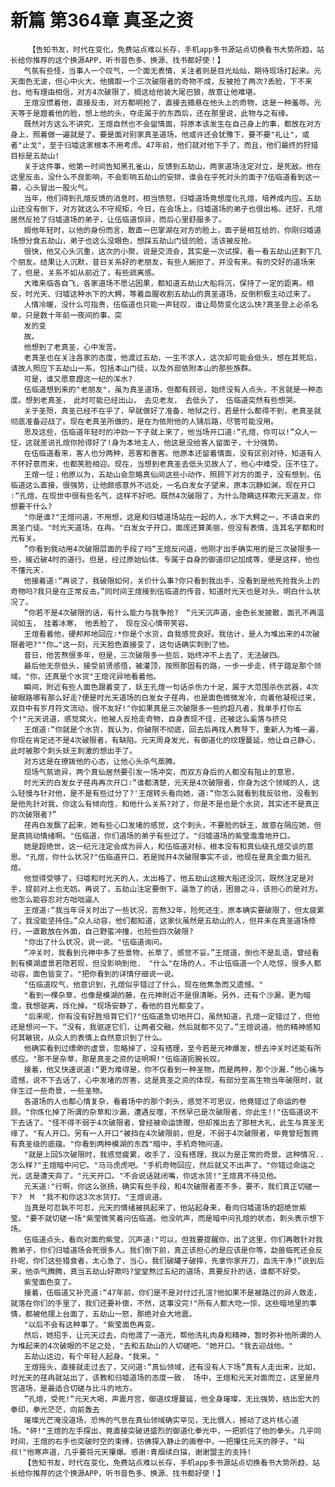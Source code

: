 # 新篇 第364章 真圣之资
        【告知书友，时代在变化，免费站点难以长存，手机app多书源站点切换看书大势所趋，站长给你推荐的这个换源APP，听书音色多、换源、找书都好使！】
       气氛有些怪，当事人一个叹气，一个面无表情，关注者则是目光灿灿，期待现场打起来。元天面色无波，但心中火大，他摘取一个三次破限者的奇物不成，反被抢了两次?丢脸，下不来台。他有理由相信，对方4次破限了，搁这给他装大尾巴狼，故意让他难堪。
       王煊没惯着他，直接反击，对方都明抢了，直接去摘悬在他头上的奇物，这是一种羞辱。元天等于是蹬着他的脸，想上他的头，夺走属于的东西后，还在那里说，此物与之有缘。
       既然对方这么不讲究，王煊自然也不会留情面，将原本该发生在自己身上的事，都放在对方身上，照着做一遍就是了。要是面对别家真圣道场，他或许还会犹豫下，要不要"礼让"，或者"止戈"，至于归墟这家根本不用考虑。47年前，他们就对他下手了，而且，他们最终的狩猎目标是五劫山!
       关于这件事，他第一时间告知黑孔雀山，反馈到五劫山，两家道场注定对立，是死敌。他在这里反击，没什么不良影响，不会影响五劫山的安排，谁会在乎死对头的面子?伍临道看到这一幕，心头冒出一股火气。
       当年，他们得到孔煊反馈的消息时，相当愤怒，归墟道场竟想度化孔煊，培养成内应。五劫山还没有倒下，对方就这么不守规矩，今日，在会场上，归墟道场的弟子也很出格。还好，孔煊居然反抢了归墟道场的弟子，让伍临道惊异，而后心里舒服多了。
       搁他年轻时，以他的身份而言，敢直一巴掌湖在对方的脸上，面子是相互给的，你刚归墟道场想分食五劫山，弟子也这么没眼色，想踩五劫山门徒的脸，活该被反抢。
       很快，他又心头沉重，这次的小聚，说是交流会，其实是一次试探，看一看五劫山还剩下几个朋友。结果让人沉默，昔日关系好的老朋友，有些人婉拒了，并没有来。有的交好的道场来了，但是，关系不如从前近了，有些疏离感。
       大难来临各自飞，各家道场不愿沾因果，都知道五劫山大船将沉，保持了一定的距离。相反，时光天、归墟这种水下的大鳄，等着血腥收割五劫山的真圣道场，反倒积极主动过来了。
       人情冷暖，没什么可指责，伍临道也只能一声轻叹，谁让局势变化这么快?真圣登上必杀名单，只是数十年前一夜间的事，突
       发的变
       故。
       他想到了老真圣，心中发苦。
       老真圣也在关注各家的态度，他渡过五劫，一生不求人，这次却可能会低头，想在其死后，请故人照应下五劫山一系，包括本山门徒，以及外部依附本山的那些族群。
       可是，谁又愿意蹬这一纪的浑水?
       伍临道想到来的"老朋友"，虽为真圣道场，但都有顾忌，始终没有人点头，不言就是一种态度。想到老真圣，　此时可能已经出山，　去见老友，　去低头了，　伍临道突然有些想哭。
       关于圣殒，真圣已经不在乎了，早就做好了准备，地狱之行，若是什么都得不到，老真圣就彻底准备迎战了。现在老真圣所做的，是在为依附他的人铺后路，尽管可能没用。
       思及这些，伍临道年轻时的冲劲一下子就上来了，他当场开口道∶“孔煊，你可以!”众人一怔，这就差说孔煊你抢得好了!身为本地主人，他这是没给客人留面子，十分强势。
       在伍临道看来，客人也分两种，恶客和善客。他原本还留着情面，没有区别对待，知道有人不怀好意而来，也都笑脸相迎。现在，当想到老真圣去低头见故人了，他心中难受，压不住了。
       王煊一怔；他原以为，五劫山会忽略真仙间这些小动作，照顾下对方的面子，没有想到，伍临道这么直接，很强势，让他颇感意外不远处，一名白发女子望来，原本沉静如渊，现在开口∶“孔煊，在现世中很有些名气，这样不好吧。既然4次破限了，为什么隐瞒这样欺元天道友，你想要干什么?
       "你是谁?"王煊问道，不用想，这是和归墟道场站在一起的人，水下大鳄之一，不请自来的真圣门徒。"时光天道场，在冉。"白发女子开口，面庞还算美丽，但没有表情，连其名字都和时光有关。
       ”你看到我动用4次破限层面的手段了吗“王煊反问道，他刚才出手确实用的是三次破限多一些，接近破4时的道行。但是，经过原始仙体、专属于自身的御道印记加成等，便是这样，他也不懂元天.
       他接着道∶“再说了，我破限如何，关价什么事?你只看到我出手，没看到是他先抢我头上的奇物吗?我只是在正常反击。”同时间王煊接到伍临道的传音，知道时光天也是对头，明白什么状况了。
       ”你若不是4次破限的话，有什么能力与我争抢?　“元天沉声道，金色长发披散，面孔不再温润如玉，　挂着冰寒，　他丢脸了，　现在没心情带笑容。
       王煊看着他，硬邦邦地回应∶*你是个水货，自我感觉良好。我估计，是人为堆出来的4次破限者吧?""你…"这一刻，元天脸色直接变了，这句话确实刺到了他。
       昔日，他苦熬很多年，但是，三次破限多一些后，始终冲不上去了，无法破四。
       最后他无奈低头，接受前贤感悟，被灌顶，按照那固有的路，一步一步走，终于踏足那个领域。"你，还真是个水货"王煊诧异地看着他。
       瞬间，附近有些人面色跟着变了，妖王孔煊一句话杀伤力十足，属于大范围杀伤武器，4次破眼路哪有那么好走?便是时光天道场的白发女子荏冉，也是面色微微发冷，向着他凝视过来，双目中有岁月符文流动，很不友好!"你如果真是三次破限多一些的超凡者，我单手打你五个!"元天说道，感觉窝火。他被人反抢走奇物，自身表现不佳，还被这么奚落与挤兑
       王煊道∶“你就是个水货，我认为，你破限不彻底，回去后再找人教导下，重新人为堆一遍，你现在肯定还不是4次破限者，有缺陷。元天周身发光，有御道化的纹理蔓延，他让自己静心，此时被那个刺头妖王刺激的想出手了。
       对方这是在撩拨他的心态，让他心头杀气蒸腾。
       现场气氛诡异，两个真仙居然要引发一场冲突，而双方身后的人都没有阻止的意思，
       时光天的白发女子荏冉再次开口∶“谁都清楚，元天是4次破限者，你身为这个领域的人，这么轻慢与针对他，是不是有些过分了?'王煊转头看向她，道∶“你怎么就看到我反驳他，没看到是他先针对我，你这么有倾向性，和他什么关系?对了，你是不是也是个水货，其实还不是真正的次破限者?”
       荏冉白发飘了起来，她有些心囗发堵的感觉，这个刺头，不要脸的妖王，故意在隔应她，但是真挑动情绪啊。"伍临道，你们道场的弟子有些过了。"归墟道场的紫莹澹澹地开口。
       她是超绝世，这一纪元注定会成为异人，和伍临道对标，根本没有和真仙级孔煊交谈的意思。"孔煊，你什么状况?"伍临道开口，若是抛开4次破限事实不谈，他现在是真全面力挺孔煊。
       他觉得受够了，归墟和时光天的人，太出格了，他五劫山这艘大船还没沉，既然注定是对手，提前对上也无妨。再说了，五劫山注定要倒下，逼急了的话，困兽之斗，该担心的是对方。他怎么能容忍对方咄咄逼人
       王煊道∶“我当年讶关时出了一些状况，苦熬32年，险死还生，原本确实要破限了，但太疲累了，我没能坚持住。”众人动容，他们都知道，这家伙虽然是五劫山的人，但并未在真圣道场修行，一直散放在外面，自己野蛮冲撞，也险些四次破限?
       "你出了什么状况，说一说。"伍临道询问。
       “冲关时，我看到元神中多了些景物，长草了，感觉不妥。”王煊道，倒也不是乱语，曾经看到有模湖虚景若隐若现，但没影响到他.　"什么"在场的人，不止伍临道一个人吃惊，很多人都动容，面色皆变了。"把你看到的详情仔细说一说。
       "伍临道叹气，他意识到，孔煊似乎错过了什么，现在他焦急而又遗憾。"
       "看到一棵杂草，也像是模湖的藤，在元神附近不是很清晰。另外，还有个沙漏，更为暗澹，我想驱离，烁化掉。"现场安静了，看他的目光都变了。
       "后来呢，你有没有好胜培育它们?"伍临道急切地开口，虽然知道，孔煊一定错过了，但他还是想问一下。“没有，我驱逐它们，让两者交融，然后就都不见了。”王煊说道。他的精神感知何其敏锐，从众人的表情上自然意识到了什么。
       他确实看到过缥缈的虚景，忽略掉了，没有搭理，至今若是元神爆发，想去冲关时还能有所感应。"那不是杂草，那是真圣之资的证明啊!"伍临道扼腕长叹。
       接着，他又快速说道∶“更为难得是，你不仅看到一种圣物，而是两种，那个沙漏.”他心痛与遗憾，说不下去话了，心中发堵的厉害，这是真圣之资的体现，有部分至高生物当年破限时，就伴生过一些奇景，一些圣物。
       各道场的人也都心情复杂，看着场中的那个刺头，感觉不可思议，他竟错过了命运的卷顾。"你炼化掉了所谓的杂草和沙漏，遭遇反噬，不然早已是次破限者，你此生!!"伍临道说不下去话了。"怪不得不弱于4次破限者，曾经被命运馈赠，但却推出去了那桩大礼，此生与真圣无缘了。"有人开口。另有一人开口"被挡在4次破限前，但是，不弱于4次破限者，毕竟曾短暂拥有真圣级的底蕴。"你看到两种模湖的东西"暗中，手机奇物问道。
       "就是上回5次破限时，我感觉疲累，收手了，没有搭理，我以为是正常的奇景。这种情况..怎么样?"王煊暗中问它。"马马虎虎吧。"手机奇物回应，然后就又不出声了。"你错过命运之光，这是遭天弃了。"元天开口。"不会说话就闭嘴，你这水货!"王煊真不待见他。
       元天道∶"行啊，你这么张扬，确实有些手段，和4次破限者差不多，要不，我们真正切磋一下?　M　"我不和你这3次水货打。"王煊说道。
       当真是可忍孰不可忍，元天的情绪被挑起来了，他站起身来，看向归墟道场的超绝世紫莹。"要不就切磋一场"紫莹微笑着问伍临道。他没吭声，而是暗中问孔煊的状态，刺头表示想下场。
       伍临道点头，看向对面的紫莹，沉声道∶"可以，但我要提醒你，出了这里，你们再敢针对我教弟子，你们归墟道场会死很多人。我们倒下前，真正该担心的是应该是你等，勐兽临死还会反扑呢，你们这些猎食者，太心急了，当心，我们破罐子破摔，先拿你家开刀，血洗干净!”说到后来，他杀气腾腾，真当五劫山好欺吗?堂堂熬过五纪的道场，真要反扑的话，谁都不好受。
       紫莹面色变了。
       接着，伍临道又补充道∶“47年前，你们是不是对付过孔渲?他如果不是被路过的异人救走，就落在你们的手里了，我们还要补偿，不然，这事没完!"所有人都大吃一惊，这些暗地里的事情，都被他摆上台面了，五劫山一怒，那绝对会大地震。
       "以后不会有这种事了。"紫莹面色再变。
       然后，她招手，让元天过去，向他渡了一道光，帮他洗礼肉身和精神，暂时弥补他所谓的人为堆起来的4次破眼的不足之处，"去和五劫山的人切磋吧。"她开口。"我去迎战他。"
       五劫山这边，有个年轻人起身。"我来。"
       王煊摇头，直接就走过去了，又问道∶“真仙领域，还有没有人下场”真有人走出来，比如，时光天的荏冉就站出了，该教和归墟道场的态度一致.　场中，王煊和元天对面而立，这里是月宫道场，是最适合切磋与比斗的地方。
       ”孔煊，受死!“元天大喝，声震月宫，御道纹理蔓延，他全身璀璨，无比强势，结出宏大的拳印，拳光茫茫，向前轰去
       璀璨光芒淹没道场，恐怖的气息在真仙领域确实罕见，无比慑人，撼动了这片核心道场。"砰!"王煊的左手探出，竟直接突破进盛烈的御道化拳光中，一把抓住了他的拳头。几乎同时间，王煊的右手也突破时空的束缚，彷佛探入静止的画卷中，一把攥住元天的脖子。"叫叔!"他寒声道，几乎要将元天攥爆。感谢∶青烟续白描，谢谢盟主的支持!
       【告知书友，时代在变化，免费站点难以长存，手机app多书源站点切换看书大势所趋，站长给你推荐的这个换源APP，听书音色多、换源、找书都好使！】